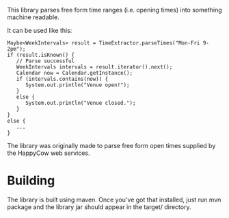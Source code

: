 This library parses free form time ranges (i.e. opening times) into something machine readable.

It can be used like this:

    Maybe<WeekIntervals> result = TimeExtractor.parseTimes("Mon-Fri 9-2pm");
    if (result.isKnown() {
       // Parse successful
       WeekIntervals intervals = result.iterator().next();
       Calendar now = Calendar.getInstance();
       if (intervals.contains(now)) {
          System.out.println("Venue open!");
       }
       else {
          System.out.println("Venue closed.");
       }
    }
    else {
       ...
    }

The library was originally made to parse free form open times supplied by the HappyCow web services.

Building
========
The library is built using maven. Once you've got that installed, just run mvn package and the library jar should appear in the target/ directory.
